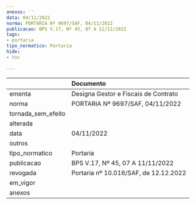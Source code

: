 ```yaml
---
anexos: ''
data: 04/11/2022
norma: PORTARIA Nº 9697/SAF, 04/11/2022
publicacao: BPS V.17, Nº 45, 07 A 11/11/2022
tags:
- portaria
tipo_normatico: Portaria
hide: 
- toc 
 
---
```


|                    | Documento                             |
|:-------------------|:--------------------------------------|
| ementa             | Designa Gestor e Fiscais de Contrato  |
| norma              | PORTARIA Nº 9697/SAF, 04/11/2022      |
| tornada_sem_efeito |                                       |
| alterada           |                                       |
| data               | 04/11/2022                            |
| outros             |                                       |
| tipo_normatico     | Portaria                              |
| publicacao         | BPS V.17, Nº 45, 07 A 11/11/2022      |
| revogada           | Portaria nº 10.016/SAF, de 12.12.2022 |
| em_vigor           |                                       |
| anexos             |                                       |